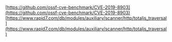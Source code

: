 [https://github.com/ossf-cve-benchmark/CVE-2019-8903](https://github.com/ossf-cve-benchmark/CVE-2019-8903)
[https://www.rapid7.com/db/modules/auxiliary/scanner/http/totaljs_traversal](https://www.rapid7.com/db/modules/auxiliary/scanner/http/totaljs_traversal)
